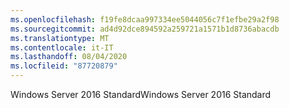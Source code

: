 ```yaml
---
ms.openlocfilehash: f19fe8dcaa997334ee5044056c7f1efbe29a2f98
ms.sourcegitcommit: ad4d92dce894592a259721a1571b1d8736abacdb
ms.translationtype: MT
ms.contentlocale: it-IT
ms.lasthandoff: 08/04/2020
ms.locfileid: "87720879"
---
```

<span data-ttu-id="289cd-101">Windows Server 2016 Standard</span><span class="sxs-lookup"><span data-stu-id="289cd-101">Windows Server 2016 Standard</span></span>
